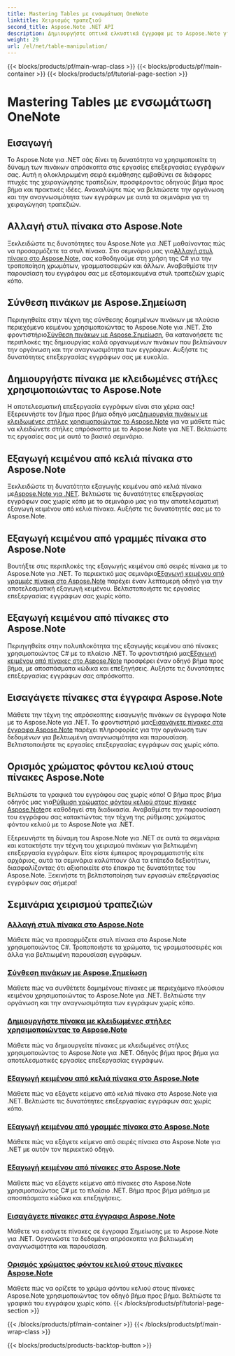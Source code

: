 ```yaml
---
title: Mastering Tables με ενσωμάτωση OneNote
linktitle: Χειρισμός τραπεζιού
second_title: Aspose.Note .NET API
description: Δημιουργήστε οπτικά ελκυστικά έγγραφα με το Aspose.Note για .NET! Εξερευνήστε μαθήματα για τη χειραγώγηση πινάκων – αλλάξτε στυλ, συνθέστε πίνακες, εξάγετε κείμενο και πολλά άλλα.
weight: 29
url: /el/net/table-manipulation/
---
```


{{< blocks/products/pf/main-wrap-class >}}
{{< blocks/products/pf/main-container >}}
{{< blocks/products/pf/tutorial-page-section >}}

# Mastering Tables με ενσωμάτωση OneNote


## Εισαγωγή

Το Aspose.Note για .NET σάς δίνει τη δυνατότητα να χρησιμοποιείτε τη δύναμη των πινάκων απρόσκοπτα στις εργασίες επεξεργασίας εγγράφων σας. Αυτή η ολοκληρωμένη σειρά εκμάθησης εμβαθύνει σε διάφορες πτυχές της χειραγώγησης τραπεζιών, προσφέροντας οδηγούς βήμα προς βήμα και πρακτικές ιδέες. Ανακαλύψτε πώς να βελτιώσετε την οργάνωση και την αναγνωσιμότητα των εγγράφων με αυτά τα σεμινάρια για τη χειραγώγηση τραπεζιών.

## Αλλαγή στυλ πίνακα στο Aspose.Note

 Ξεκλειδώστε τις δυνατότητες του Aspose.Note για .NET μαθαίνοντας πώς να προσαρμόζετε τα στυλ πίνακα. Στο σεμινάριο μας για[Αλλαγή στυλ πίνακα στο Aspose.Note](./change-table-style/), σας καθοδηγούμε στη χρήση της C# για την τροποποίηση χρωμάτων, γραμματοσειρών και άλλων. Αναβαθμίστε την παρουσίαση του εγγράφου σας με εξατομικευμένα στυλ τραπεζιών χωρίς κόπο.

## Σύνθεση πινάκων με Aspose.Σημείωση

 Περιηγηθείτε στην τέχνη της σύνθεσης δομημένων πινάκων με πλούσιο περιεχόμενο κειμένου χρησιμοποιώντας το Aspose.Note για .NET. Στο φροντιστήριο[Σύνθεση πινάκων με Aspose.Σημείωση](./compose-tables/), θα κατανοήσετε τις περιπλοκές της δημιουργίας καλά οργανωμένων πινάκων που βελτιώνουν την οργάνωση και την αναγνωσιμότητα των εγγράφων. Αυξήστε τις δυνατότητες επεξεργασίας εγγράφων σας με ευκολία.

## Δημιουργήστε πίνακα με κλειδωμένες στήλες χρησιμοποιώντας το Aspose.Note

 Η αποτελεσματική επεξεργασία εγγράφων είναι στα χέρια σας! Εξερευνήστε τον βήμα προς βήμα οδηγό μας[Δημιουργία πινάκων με κλειδωμένες στήλες χρησιμοποιώντας το Aspose.Note](./create-table-locked-columns/) για να μάθετε πώς να κλειδώνετε στήλες απρόσκοπτα με το Aspose.Note για .NET. Βελτιώστε τις εργασίες σας με αυτό το βασικό σεμινάριο.

## Εξαγωγή κειμένου από κελιά πίνακα στο Aspose.Note

 Ξεκλειδώστε τη δυνατότητα εξαγωγής κειμένου από κελιά πίνακα με[Aspose.Note για .NET](./extract-text-cell/). Βελτιώστε τις δυνατότητες επεξεργασίας εγγράφων σας χωρίς κόπο με το σεμινάριο μας για την αποτελεσματική εξαγωγή κειμένου από κελιά πίνακα. Αυξήστε τις δυνατότητές σας με το Aspose.Note.

## Εξαγωγή κειμένου από γραμμές πίνακα στο Aspose.Note

Βουτήξτε στις περιπλοκές της εξαγωγής κειμένου από σειρές πίνακα με το Aspose.Note για .NET. Το περιεκτικό μας σεμινάριο[Εξαγωγή κειμένου από γραμμές πίνακα στο Aspose.Note](./extract-text-row/) παρέχει έναν λεπτομερή οδηγό για την αποτελεσματική εξαγωγή κειμένου. Βελτιστοποιήστε τις εργασίες επεξεργασίας εγγράφων σας χωρίς κόπο.

## Εξαγωγή κειμένου από πίνακες στο Aspose.Note

 Περιηγηθείτε στην πολυπλοκότητα της εξαγωγής κειμένου από πίνακες χρησιμοποιώντας C# με το πλαίσιο .NET. Το φροντιστήριό μας[Εξαγωγή κειμένου από πίνακες στο Aspose.Note](./extract-text-table/) προσφέρει έναν οδηγό βήμα προς βήμα, με αποσπάσματα κώδικα και επεξηγήσεις. Αυξήστε τις δυνατότητες επεξεργασίας εγγράφων σας απρόσκοπτα.

## Εισαγάγετε πίνακες στα έγγραφα Aspose.Note

 Μάθετε την τέχνη της απρόσκοπτης εισαγωγής πινάκων σε έγγραφα Note με το Aspose.Note για .NET. Το φροντιστήριό μας[Εισαγάγετε πίνακες στα έγγραφα Aspose.Note](./insert-tables/) παρέχει πληροφορίες για την οργάνωση των δεδομένων για βελτιωμένη αναγνωσιμότητα και παρουσίαση. Βελτιστοποιήστε τις εργασίες επεξεργασίας εγγράφων σας χωρίς κόπο.

## Ορισμός χρώματος φόντου κελιού στους πίνακες Aspose.Note

 Βελτιώστε τα γραφικά του εγγράφου σας χωρίς κόπο! Ο βήμα προς βήμα οδηγός μας για[Ρύθμιση χρώματος φόντου κελιού στους πίνακες Aspose.Note](./set-cell-background-color/)σε καθοδηγεί στη διαδικασία. Αναβαθμίστε την παρουσίαση του εγγράφου σας κατακτώντας την τέχνη της ρύθμισης χρώματος φόντου κελιού με το Aspose.Note για .NET.

Εξερευνήστε τη δύναμη του Aspose.Note για .NET σε αυτά τα σεμινάρια και κατακτήστε την τέχνη του χειρισμού πινάκων για βελτιωμένη επεξεργασία εγγράφων. Είτε είστε έμπειρος προγραμματιστής είτε αρχάριος, αυτά τα σεμινάρια καλύπτουν όλα τα επίπεδα δεξιοτήτων, διασφαλίζοντας ότι αξιοποιείτε στο έπακρο τις δυνατότητες του Aspose.Note. Ξεκινήστε τη βελτιστοποίηση των εργασιών επεξεργασίας εγγράφων σας σήμερα!
## Σεμινάρια χειρισμού τραπεζιών
### [Αλλαγή στυλ πίνακα στο Aspose.Note](./change-table-style/)
Μάθετε πώς να προσαρμόζετε στυλ πίνακα στο Aspose.Note χρησιμοποιώντας C#. Τροποποιήστε τα χρώματα, τις γραμματοσειρές και άλλα για βελτιωμένη παρουσίαση εγγράφων.
### [Σύνθεση πινάκων με Aspose.Σημείωση](./compose-tables/)
Μάθετε πώς να συνθέτετε δομημένους πίνακες με περιεχόμενο πλούσιου κειμένου χρησιμοποιώντας το Aspose.Note για .NET. Βελτιώστε την οργάνωση και την αναγνωσιμότητα των εγγράφων χωρίς κόπο.
### [Δημιουργήστε πίνακα με κλειδωμένες στήλες χρησιμοποιώντας το Aspose.Note](./create-table-locked-columns/)
Μάθετε πώς να δημιουργείτε πίνακες με κλειδωμένες στήλες χρησιμοποιώντας το Aspose.Note για .NET. Οδηγός βήμα προς βήμα για αποτελεσματικές εργασίες επεξεργασίας εγγράφων.
### [Εξαγωγή κειμένου από κελιά πίνακα στο Aspose.Note](./extract-text-cell/)
Μάθετε πώς να εξάγετε κείμενο από κελιά πίνακα στο Aspose.Note για .NET. Βελτιώστε τις δυνατότητες επεξεργασίας εγγράφων σας χωρίς κόπο.
### [Εξαγωγή κειμένου από γραμμές πίνακα στο Aspose.Note](./extract-text-row/)
Μάθετε πώς να εξάγετε κείμενο από σειρές πίνακα στο Aspose.Note για .NET με αυτόν τον περιεκτικό οδηγό.
### [Εξαγωγή κειμένου από πίνακες στο Aspose.Note](./extract-text-table/)
Μάθετε πώς να εξάγετε κείμενο από πίνακες στο Aspose.Note χρησιμοποιώντας C# με το πλαίσιο .NET. Βήμα προς βήμα μάθημα με αποσπάσματα κώδικα και επεξηγήσεις.
### [Εισαγάγετε πίνακες στα έγγραφα Aspose.Note](./insert-tables/)
Μάθετε να εισάγετε πίνακες σε έγγραφα Σημείωσης με το Aspose.Note για .NET. Οργανώστε τα δεδομένα απρόσκοπτα για βελτιωμένη αναγνωσιμότητα και παρουσίαση.
### [Ορισμός χρώματος φόντου κελιού στους πίνακες Aspose.Note](./set-cell-background-color/)
Μάθετε πώς να ορίζετε το χρώμα φόντου κελιού στους πίνακες Aspose.Note χρησιμοποιώντας τον οδηγό βήμα προς βήμα. Βελτιώστε τα γραφικά του εγγράφου χωρίς κόπο.
{{< /blocks/products/pf/tutorial-page-section >}}

{{< /blocks/products/pf/main-container >}}
{{< /blocks/products/pf/main-wrap-class >}}

{{< blocks/products/products-backtop-button >}}
